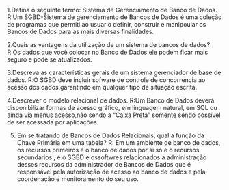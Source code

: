 1.Defina o seguinte termo: Sistema de Gerenciamento de Banco de Dados.
R:Um SGBD-Sistema de gerenciamento de Bancos de Dados é uma coleção de programas que permiti ao usuario definir, construir e manipoular os Bancos de Dados para as mais diversas finalidades.

2.Quais as vantagens da utilização de um sistema de bancos de dados?
R:Os dados que você colocar no Banco de Dados ele podem ficar mais seguro e pode se atualizados.

3.Descreva as características gerais de um sistema gerenciador de base de dados.
R:O SGBD deve incluir sofware de controle de concorrencia ao acesso dos dados,garantindo em qualquer tipo de situação escrita.

4.Descrever o modelo relacional de dados.
R:Um Banco de Dados deverá disponibilizar formas de acesso gráfico, em linguagem natural, em SQL ou ainda via menus acesso,não sendo a “Caixa Preta” somente sendo possível de ser acessada por aplicações.

5. Em se tratando de Bancos de Dados Relacionais, qual a função da Chave Primária em uma tabela?
R: Em um ambiente de banco de dados, os  recursos primeiros é o banco de dados por si só e o recursos secundários , é o SGBD e ossoftwres  relacionados a administração desses recursos da administrador de Bancos de Dados que é responsável pela autorização de acesso ao banco de dados e pela coordenação e monitoramento do seu  uso.     
